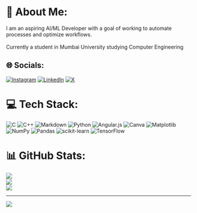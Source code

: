 # 💫 About Me:
I am an aspiring AI/ML Developer with a goal of working to automate processes and optimize workflows.<br><br>Currently a student in Mumbai University  studying Computer Engineering


## 🌐 Socials:
[![Instagram](https://img.shields.io/badge/Instagram-%23E4405F.svg?logo=Instagram&logoColor=white)](https://instagram.com/_thewrongguy) [![LinkedIn](https://img.shields.io/badge/LinkedIn-%230077B5.svg?logo=linkedin&logoColor=white)](https://linkedin.com/in/ishaanmavinkurve) [![X](https://img.shields.io/badge/X-black.svg?logo=X&logoColor=white)](https://x.com/_thewrongguy) 

# 💻 Tech Stack:
![C](https://img.shields.io/badge/c-%2300599C.svg?style=flat-square&logo=c&logoColor=white) ![C++](https://img.shields.io/badge/c++-%2300599C.svg?style=flat-square&logo=c%2B%2B&logoColor=white) ![Markdown](https://img.shields.io/badge/markdown-%23000000.svg?style=flat-square&logo=markdown&logoColor=white) ![Python](https://img.shields.io/badge/python-3670A0?style=flat-square&logo=python&logoColor=ffdd54) ![Angular.js](https://img.shields.io/badge/angular.js-%23E23237.svg?style=flat-square&logo=angularjs&logoColor=white)  ![Canva](https://img.shields.io/badge/Canva-%2300C4CC.svg?style=flat-square&logo=Canva&logoColor=white) ![Matplotlib](https://img.shields.io/badge/Matplotlib-%23ffffff.svg?style=flat-square&logo=Matplotlib&logoColor=black) ![NumPy](https://img.shields.io/badge/numpy-%23013243.svg?style=flat-square&logo=numpy&logoColor=white) ![Pandas](https://img.shields.io/badge/pandas-%23150458.svg?style=flat-square&logo=pandas&logoColor=white) ![scikit-learn](https://img.shields.io/badge/scikit--learn-%23F7931E.svg?style=flat-square&logo=scikit-learn&logoColor=white) ![TensorFlow](https://img.shields.io/badge/TensorFlow-%23FF6F00.svg?style=flat-square&logo=TensorFlow&logoColor=white)
# 📊 GitHub Stats:
![](https://github-readme-stats.vercel.app/api?username=idiotcoffee&theme=dark&hide_border=false&include_all_commits=false&count_private=false)<br/>
![](https://github-readme-streak-stats.herokuapp.com/?user=idiotcoffee&theme=dark&hide_border=false)<br/>
![](https://github-readme-stats.vercel.app/api/top-langs/?username=idiotcoffee&theme=dark&hide_border=false&include_all_commits=false&count_private=false&layout=compact)

---
[![](https://visitcount.itsvg.in/api?id=idiotcoffee&icon=0&color=0)](https://visitcount.itsvg.in)

<!-- Proudly created with GPRM ( https://gprm.itsvg.in ) -->
